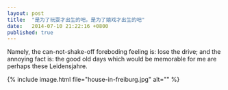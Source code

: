 ```yaml
---
layout: post
title:  "是为了玩耍才出生的吧，是为了嬉戏才出生的吧"
date:   2014-07-10 21:22:16 +0800
published: true
---
```


Namely, the can-not-shake-off foreboding feeling is: lose the drive; and the annoying fact is: the good old days which would be memorable for me are perhaps these Leidensjahre.

{% include image.html file="house-in-freiburg.jpg" alt="" %}
